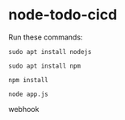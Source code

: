 # node-todo-cicd

Run these commands:


`sudo apt install nodejs`


`sudo apt install npm`


`npm install`

`node app.js`

webhook

